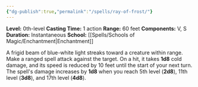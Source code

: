```yaml
---
{"dg-publish":true,"permalink":"/spells/ray-of-frost/"}
---
```


**Level:** 0th-level
**Casting Time:** 1 action
**Range:** 60 feet
**Components:** V, S
**Duration:** Instantaneous
**School:** [[Spells/Schools of Magic/Enchantment\|Enchantment]]

A frigid beam of blue-white light streaks toward a creature within range. Make a ranged spell attack against the target. On a hit, it takes **1d8** cold damage, and its speed is reduced by 10 feet until the start of your next turn.
The spell's damage increases by **1d8** when you reach 5th level (**2d8**), 11th level (**3d8**), and 17th level (**4d8**).